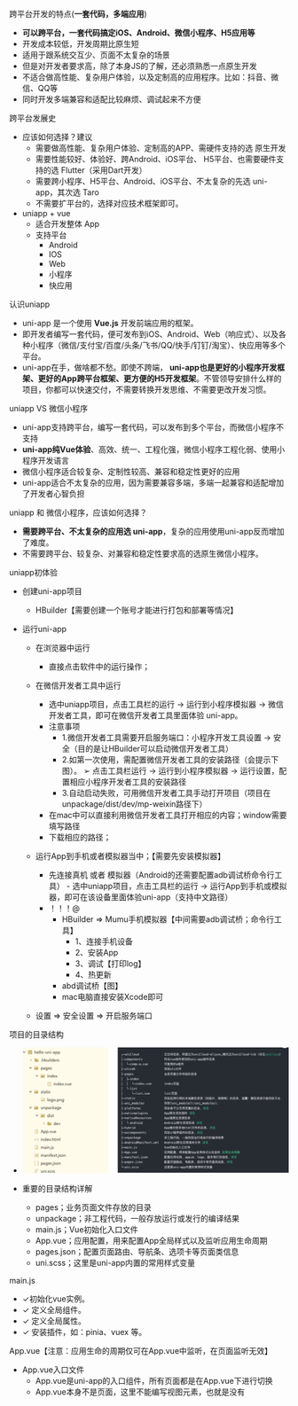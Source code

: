 跨平台开发的特点(**一套代码，多端应用**)
- **可以跨平台，一套代码搞定iOS、Android、微信小程序、H5应用等**
- 开发成本较低，开发周期比原生短
- 适用于跟系统交互少、页面不太复杂的场景
- 但是对开发者要求高，除了本身JS的了解，还必须熟悉一点原生开发
- 不适合做高性能、复杂用户体验，以及定制高的应用程序。比如：抖音、微信、QQ等
- 同时开发多端兼容和适配比较麻烦、调试起来不方便

跨平台发展史
- 应该如何选择？建议
    - 需要做高性能、复杂用户体验、定制高的APP、需硬件支持的选 原生开发
    - 需要性能较好、体验好、跨Android、iOS平台、 H5平台、也需要硬件支持的选 Flutter（采用Dart开发）
    - 需要跨小程序、H5平台、Android、iOS平台、不太复杂的先选 uni-app，其次选 Taro
    - 不需要扩平台的，选择对应技术框架即可。
- uniapp + vue
    - 适合开发整体 App
    - 支持平台
        - Android
        - IOS
        - Web
        - 小程序
        - 快应用

认识uniapp
- uni-app 是一个使用 **Vue.js** 开发前端应用的框架。
- 即开发者编写一套代码，便可发布到iOS、Android、Web（响应式）、以及各种小程序（微信/支付宝/百度/头条/飞书/QQ/快手/钉钉/淘宝）、快应用等多个平台。
- uni-app在手，做啥都不愁。即使不跨端， **uni-app也是更好的小程序开发框架、更好的App跨平台框架、更方便的H5开发框架**。不管领导安排什么样的项目，你都可以快速交付，不需要转换开发思维、不需要更改开发习惯。

uniapp VS 微信小程序
- uni-app支持跨平台，编写一套代码，可以发布到多个平台，而微信小程序不支持
- **uni-app纯Vue体验**、高效、统一、工程化强，微信小程序工程化弱、使用小程序开发语言
- 微信小程序适合较复杂、定制性较高、兼容和稳定性更好的应用
- uni-app适合不太复杂的应用，因为需要兼容多端，多端一起兼容和适配增加了开发者心智负担
    
uniapp 和 微信小程序，应该如何选择？
- **需要跨平台、不太复杂的应用选 uni-app**，复杂的应用使用uni-app反而增加了难度。
- 不需要跨平台、较复杂、对兼容和稳定性要求高的选原生微信小程序。

uniapp初体验
- 创建uni-app项目
    - HBuilder【需要创建一个账号才能进行打包和部署等情况】

- 运行uni-app
    - 在浏览器中运行
        - 直接点击软件中的运行操作；

    - 在微信开发者工具中运行
        -  选中uniapp项目，点击工具栏的运行 -> 运行到小程序模拟器 -> 微信开发者工具，即可在微信开发者工具里面体验 uni-app。
        - 注意事项
            - 1.微信开发者工具需要开启服务端口：小程序开发工具设置 -> 安全（目的是让HBuilder可以启动微信开发者工具）
            - 2.如第一次使用，需配置微信开发者工具的安装路径（会提示下图）。
            ➢ 点击工具栏运行 -> 运行到小程序模拟器 -> 运行设置，配置相应小程序开发者工具的安装路径
            - 3.自动启动失败，可用微信开发者工具手动打开项目（项目在unpackage/dist/dev/mp-weixin路径下）
        - 在mac中可以直接利用微信开发者工具打开相应的内容；window需要填写路径
        - 下载相应的路径；
    - 运行App到手机或者模拟器当中；【需要先安装模拟器】
        - 先连接真机 或者 模拟器（Android的还需要配置adb调试桥命令行工具） - 选中uniapp项目，点击工具栏的运行 -> 运行App到手机或模拟器，即可在该设备里面体验uni-app（支持中文路径）
        - ！！！@
            - HBuilder => Mumu手机模拟器【中间需要adb调试桥；命令行工具】
                - 1、连接手机设备
                - 2、安装App
                - 3、调试【打印log】
                - 4、热更新
            - abd调试桥【图】
            - mac电脑直接安装Xcode即可

    - 设置 => 安全设置 => 开启服务端口

项目的目录结构
- ![项目目录结构](../picture/项目目录结构.png)

- 重要的目录结构详解
	- pages；业务页面文件存放的目录
	- unpackage；非工程代码，一般存放运行或发行的编译结果
	- main.js；Vue初始化入口文件
	- App.vue；应用配置，用来配置App全局样式以及监听应用生命周期
	- pages.json；配置页面路由、导航条、选项卡等页面类信息
	- uni.scss；这里是uni-app内置的常用样式变量

main.js
- ✓初始化vue实例。
- ✓ 定义全局组件。
- ✓ 定义全局属性。
- ✓ 安装插件，如：pinia、vuex 等。

App.vue【注意：应用生命的周期仅可在App.vue中监听，在页面监听无效】
- App.vue入口文件
    - App.vue是uni-app的入口组件，所有页面都是在App.vue下进行切换
    - App.vue本身不是页面，这里不能编写视图元素，也就是没有<template>元素
- App.vue的作用
    - 应用的生命周期
    - 编写全局样式
    - 定义全局数据globalData

uni.scss【全局的样式 & 局部的样式】
- 在此文件可以定义全局变量
- 在其他文件调用时，用的预处理器需要指定为scss；lang = "scss"

rpx 和 px 都是计量单位，但用途不同。
- px：像素（Pixel），是一个绝对单位，表示屏幕上的一个点。
- rpx：响应式像素（Responsive Pixel），是相对长度单位，可以根据屏幕宽度进行自适应缩放。在微信小程序中，屏幕宽度为 750rpx，即屏幕可视宽度等于 750 个响应式像素。因此，1rpx 约等于 0.5px。

定义全局的数据【App.vue】

页面接口的调用

page.json
- 同小程序中的app.json / app.config.json

manifest.json文件
- 应用配置文件
- **可视化配置文件**

内置组件
- 复习开发规范
- view是跨平台组件；div就不是
    - 常见的内置组件
        - view
        - text
        - button
            - type:primary
            - 该主题色在不同的平台显示出来的效果是不同的；
            - 解决方案
                - 1. 自己封装一个button
		        - 2. 重写button的样式( 条件编译 )
        - image
            - 相对路径
            - 绝对路径
            - 外部导入进来的图片
            - base64字符串
            - 下方的style中可以书写相应的样式
        - scrollview；可滚动视图区域，用于区域滚动
            - 垂直滚动
            - 水平滚动
        - swiper
            - 轮播图
扩展组件 ～ ui组件库(uni-ui)
- 什么是 uni-ui？
    - uni-ui是DCloud提供的一个UI组件库，一套基于Vue组件、flex布局的**跨全端UI框架**。
    - uni-ui**不包括uni-app框架提供的基础组件，而是基础组件的补充。**
    - 详情：https://uniapp.dcloud.net.cn/component/uniui/uni-ui.html
- 特点
    - 高性能
    - 全端
    - 风格扩展
        - 支持在un.css，可以方便的扩展和切换应用风格
        - 在官网中查看










        


